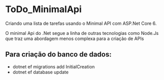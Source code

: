 # ToDo_MinimalApi
Criando uma lista de tarefas usando o Minimal API com ASP.Net Core 6.

O minimal Api do .Net segue a linha de outras tecnologias como Node.Js que traz uma abordagem menos complexa para a criação de APIs

## Para criação do banco de dados:
- dotnet ef migrations add InitialCreation
- dotnet ef database update
